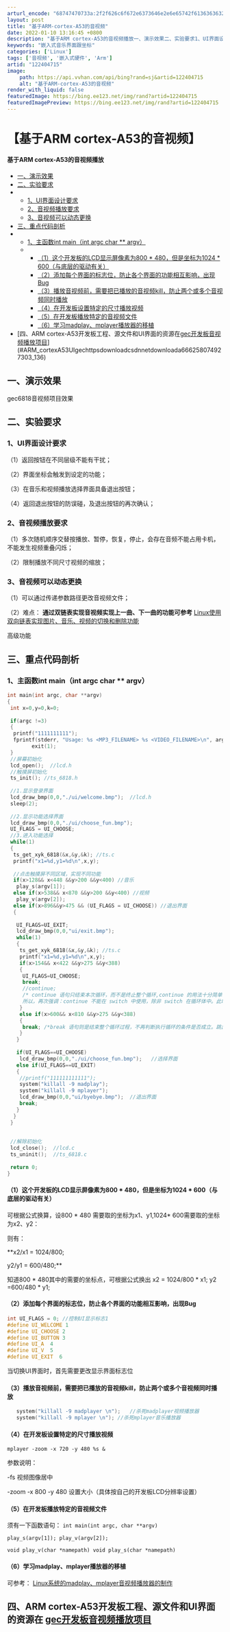 ```yaml
---
arturl_encode: "68747470733a:2f2f626c6f672e6373646e2e6e65742f61363636323538302f:61727469636c652f64657461696c732f313232343034373135"
layout: post
title: "基于ARM-cortex-A53的音视频"
date: 2022-01-10 13:16:45 +0800
description: "基于ARM cortex-A53的音视频播放一、演示效果二、实验要求1、UI界面设计要求2、音视频播"
keywords: "嵌入式音乐界面跟坐标"
categories: ['Linux']
tags: ['音视频', '嵌入式硬件', 'Arm']
artid: "122404715"
image:
    path: https://api.vvhan.com/api/bing?rand=sj&artid=122404715
    alt: "基于ARM-cortex-A53的音视频"
render_with_liquid: false
featuredImage: https://bing.ee123.net/img/rand?artid=122404715
featuredImagePreview: https://bing.ee123.net/img/rand?artid=122404715
---
```


# 【基于ARM cortex-A53的音视频】

#### 基于ARM cortex-A53的音视频播放

* [一、演示效果](#_1)
* [二、实验要求](#_5)
* + [1、UI界面设计要求](#1UI_6)
  + [2、音视频播放要求](#2_11)
  + [3、音视频可以动态更换](#3_14)
* [三、重点代码剖析](#_17)
* + [1、主函数int main（int argc char \*\* argv）](#1int_mainint_argc_char__argv_18)
  + - [（1）这个开发板的LCD显示屏像素为800 \* 480，但是坐标为1024 \* 600（与底层的驱动有关）](#1LCD800__4801024__600_98)
    - [（2）添加每个界面的标志位，防止各个界面的功能相互影响，出现Bug](#2Bug_105)
    - [（3）播放音视频前，需要把已播放的音视频kill，防止两个或多个音视频同时播放](#3kill_117)
    - [（4）在开发板设置特定的尺寸播放视频](#4_123)
    - [（5）在开发板播放特定的音视频文件](#5_129)
    - [（6）学习madplay、mplayer播放器的移植](#6madplaymplayer_134)
* [四、ARM cortex-A53开发板工程、源文件和UI界面的资源在[gec开发板音视频播放项目](https://download.csdn.net/download/a6662580/74927303)](#ARM_cortexA53UIgechttpsdownloadcsdnnetdownloada666258074927303_136)

## 一、演示效果

gec6818音视频项目效果

## 二、实验要求

### 1、UI界面设计要求

（1）返回按钮在不同层级不能有干扰；
  
（2）界面坐标会触发到设定的功能；
  
（3）在音乐和视频播放选择界面具备退出按钮；
  
（4）返回退出按钮的防误碰，及退出按钮的再次确认；

### 2、音视频播放要求

（1）多次随机顺序交替按播放、暂停，恢复，停止，会存在音频不能占用卡机，不能发生视频重叠闪烁；
  
（2）限制播放不同尺寸视频的缩放；

### 3、音视频可以动态更换

（1）可以通过传递参数路径更改音视频文件；
  
（2）难点：
**通过双链表实现音视频实现上一曲、下一曲的功能可参考**
[Linux使用双向链表实现图片、音乐、视频的切换和删除功能](https://blog.csdn.net/a6662580/article/details/121315681)

高级功能

## 三、重点代码剖析

### 1、主函数int main（int argc char \*\* argv）

```c
int main(int argc, char **argv)
{
 int x=0,y=0,k=0;
 
 if(argc !=3)
 {
  printf("1111111111");
  fprintf(stderr, "Usage: %s <MP3_FILENAME> %s <VIDEO_FILENAME>\n", argv[1],argv[2]);  
        exit(1);  
 }
 //屏幕初始化
 lcd_open();  //lcd.h
 //触摸屏初始化
 ts_init(); //ts_6818.h
 
 //1.显示登录界面
 lcd_draw_bmp(0,0,"./ui/welcome.bmp");  //lcd.h
 sleep(2);
 
 //2.显示功能选择界面
 lcd_draw_bmp(0,0,"./ui/choose_fun.bmp");   
 UI_FLAGS = UI_CHOOSE;
 //3.进入功能选择
 while(1)
 {
  ts_get_xyk_6818(&x,&y,&k); //ts.c
  printf("x1=%d,y1=%d\n",x,y);
  
  //点击触摸屏不同区域，实现不同功能
  if(x>128&& x<448 &&y>200 &&y<400) //音乐
   play_s(argv[1]);
  else if(x>538&& x<870 &&y>200 &&y<400) //视频
   play_v(argv[2]);
  else if(x>896&&y>475 && (UI_FLAGS = UI_CHOOSE)) //退出界面
  {
   
   UI_FLAGS=UI_EXIT;
   lcd_draw_bmp(0,0,"ui/exit.bmp");
   while(1)
   {
    ts_get_xyk_6818(&x,&y,&k); //ts.c
    printf("x1=%d,y1=%d\n",x,y);
    if(x>154&& x<422 &&y>275 &&y<388)
    {
     UI_FLAGS=UI_CHOOSE;
     break;
     //continue;
     /* continue 语句只结束本次循环，而不是终止整个循环,continue 的用法十分简单，其作用为结束本次循环，即跳过循环体中下面尚未执行的语句，然后进行下一次是否执行循环的判定。而且，continue 只能在循环语句中使用，即只能在 for、while 和 do…while 中使用，除此之外 continue 不能在任何语句中使用。
     所以，再次强调：continue 不能在 switch 中使用，除非 switch 在循环体中。此时 continue 表示的也是结束循环体的本次循环，跟 switch 也没有关系。*/
    }
    else if(x>600&& x<810 &&y>275 &&y<388) 
    {
     break; /*break 语句则是结束整个循环过程，不再判断执行循环的条件是否成立。跳出本级while循环，非本级if判断,而是针对循环,break 语句，它不仅可以跳出“循环体”，还可以跳出 switch。但事实上，break 也只能用于这两种情况。break 语句不能用于循环语句和 switch 语句之外的任何其他语句中。不管是 for 循环，还是 while 循环，或者是 do…while 循环，都可以用 break 跳出来，但是 break 只能跳出一层循环。当有多层循环嵌套的时候，break只能跳出“包裹”它的最里面的那一层循环，无法一次跳出所有循环。*/
    }
   }
   
   if(UI_FLAGS==UI_CHOOSE)
    lcd_draw_bmp(0,0,"./ui/choose_fun.bmp");   //选择界面
   else if(UI_FLAGS==UI_EXIT)
   {
    //printf("111111111111");
    system("killall -9 madplay");
    system("killall -9 mplayer");
    lcd_draw_bmp(0,0,"ui/byebye.bmp");  //退出界面
    break;
   }
  }
 }
  
 
 //解除初始化
 lcd_close();  //lcd.c
 ts_uninit();  //ts_6818.c
 
 return 0;
}
```

#### （1）这个开发板的LCD显示屏像素为800 \* 480，但是坐标为1024 \* 600（与底层的驱动有关）

可根据公式换算，设800 \* 480 需要取的坐标为x1、y1,1024\* 600需要取的坐标为x2、y2：
  
则有：
  
**x2/x1 = 1024/800;
  
y2/y1 = 600/480;**
  
知道800 \* 480其中的需要的坐标点，可根据公式换出 x2 = 1024/800 \* x1; y2 =600/480 \* y1;

#### （2）添加每个界面的标志位，防止各个界面的功能相互影响，出现Bug

```c
int UI_FLAGS = 0; //控制UI显示标志1
#define UI_WELCOME 1
#define UI_CHOOSE 2
#define UI_BUTTON 3
#define UI_A  4
#define UI_V  5
#define UI_EXIT  6
```

当切换UI界面时，首先需要更改显示界面标志位

#### （3）播放音视频前，需要把已播放的音视频kill，防止两个或多个音视频同时播放

```c
   system("killall -9 madplayer \n");	//杀死madplayer视频播放器
   system("killall -9 mplayer \n");	//杀死mplayer音乐播放器
```

#### （4）在开发板设置特定的尺寸播放视频

`mplayer -zoom -x 720 -y 480 %s &`
  
参数说明：
  
-fs 视频图像居中
  
-zoom -x 800 -y 480 设置大小（具体按自己的开发板LCD分辨率设置）

#### （5）在开发板播放特定的音视频文件

须有一下函数语句：
`int main(int argc, char **argv)`
  
`play_s(argv[1]); play_v(argv[2]);`
  
`void play_v(char *namepath) void play_s(char *namepath)`

#### （6）学习madplay、mplayer播放器的移植

可参考：
[Linux系统的madplay、mplayer音视频播放器的制作](https://blog.csdn.net/a6662580/article/details/122394890)

## 四、ARM cortex-A53开发板工程、源文件和UI界面的资源在 [gec开发板音视频播放项目](https://download.csdn.net/download/a6662580/74927303)